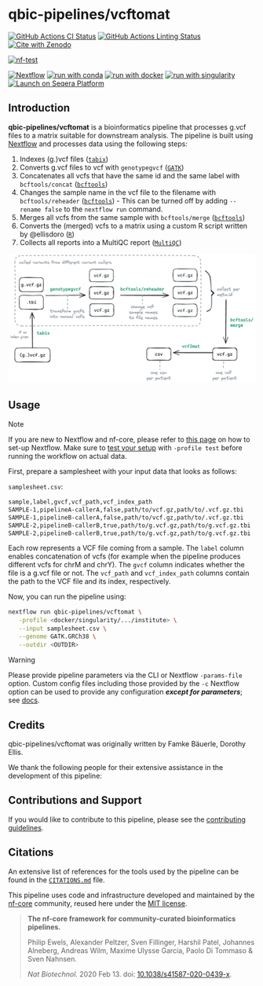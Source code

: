 # qbic-pipelines/vcftomat

[![GitHub Actions CI Status](https://github.com/qbic-pipelines/vcftomat/actions/workflows/ci.yml/badge.svg)](https://github.com/qbic-pipelines/vcftomat/actions/workflows/ci.yml)
[![GitHub Actions Linting Status](https://github.com/qbic-pipelines/vcftomat/actions/workflows/linting.yml/badge.svg)](https://github.com/qbic-pipelines/vcftomat/actions/workflows/linting.yml)[![Cite with Zenodo](http://img.shields.io/badge/DOI-10.5281/zenodo.XXXXXXX-1073c8?labelColor=000000)](https://doi.org/10.5281/zenodo.XXXXXXX)

[![nf-test](https://img.shields.io/badge/unit_tests-nf--test-337ab7.svg)](https://www.nf-test.com)

[![Nextflow](https://img.shields.io/badge/nextflow%20DSL2-%E2%89%A524.04.2-23aa62.svg)](https://www.nextflow.io/)
[![run with conda](http://img.shields.io/badge/run%20with-conda-3EB049?labelColor=000000&logo=anaconda)](https://docs.conda.io/en/latest/)
[![run with docker](https://img.shields.io/badge/run%20with-docker-0db7ed?labelColor=000000&logo=docker)](https://www.docker.com/)
[![run with singularity](https://img.shields.io/badge/run%20with-singularity-1d355c.svg?labelColor=000000)](https://sylabs.io/docs/)
[![Launch on Seqera Platform](https://img.shields.io/badge/Launch%20%F0%9F%9A%80-Seqera%20Platform-%234256e7)](https://cloud.seqera.io/launch?pipeline=https://github.com/qbic-pipelines/vcftomat)

## Introduction

**qbic-pipelines/vcftomat** is a bioinformatics pipeline that processes g.vcf files to a matrix suitable for downstream analysis. The pipeline is built using [Nextflow](https://www.nextflow.io/) and processes data using the following steps:

1. Indexes (g.)vcf files ([`tabix`](http://www.htslib.org/doc/tabix.html))
2. Converts g.vcf files to vcf with `genotypegvcf` ([`GATK`](https://gatk.broadinstitute.org/hc/en-us))
3. Concatenates all vcfs that have the same id and the same label with `bcftools/concat` ([`bcftools`](https://samtools.github.io/bcftools/bcftools.html))
4. Changes the sample name in the vcf file to the filename with `bcftools/reheader` ([`bcftools`](https://samtools.github.io/bcftools/bcftools.html)) - This can be turned off by adding `--rename false` to the `nextflow run` command.
5. Merges all vcfs from the same sample with `bcftools/merge` ([`bcftools`](https://samtools.github.io/bcftools/bcftools.html))
6. Converts the (merged) vcfs to a matrix using a custom R script written by @ellisdoro ([`R`](https://www.r-project.org/))
7. Collects all reports into a MultiQC report ([`MultiQC`](http://multiqc.info/))

![](./docs/images/vcftomat.excalidraw.png)

## Usage

> [!NOTE]
> If you are new to Nextflow and nf-core, please refer to [this page](https://nf-co.re/docs/usage/installation) on how to set-up Nextflow. Make sure to [test your setup](https://nf-co.re/docs/usage/introduction#how-to-run-a-pipeline) with `-profile test` before running the workflow on actual data.

First, prepare a samplesheet with your input data that looks as follows:

`samplesheet.csv`:

```csv
sample,label,gvcf,vcf_path,vcf_index_path
SAMPLE-1,pipelineA-callerA,false,path/to/vcf.gz,path/to/.vcf.gz.tbi
SAMPLE-1,pipelineB-callerA,false,path/to/vcf.gz,path/to/.vcf.gz.tbi
SAMPLE-2,pipelineB-callerB,true,path/to/g.vcf.gz,path/to/g.vcf.gz.tbi
SAMPLE-2,pipelineB-callerB,true,path/to/g.vcf.gz,path/to/g.vcf.gz.tbi
```

Each row represents a VCF file coming from a sample. The `label` column enables concatenation of vcfs (for example when the pipeline produces different vcfs for chrM and chrY). The `gvcf` column indicates whether the file is a g.vcf file or not. The `vcf_path` and `vcf_index_path` columns contain the path to the VCF file and its index, respectively.

Now, you can run the pipeline using:

```bash
nextflow run qbic-pipelines/vcftomat \
   -profile <docker/singularity/.../institute> \
   --input samplesheet.csv \
   --genome GATK.GRCh38 \
   --outdir <OUTDIR>
```

> [!WARNING]
> Please provide pipeline parameters via the CLI or Nextflow `-params-file` option. Custom config files including those provided by the `-c` Nextflow option can be used to provide any configuration _**except for parameters**_; see [docs](https://nf-co.re/docs/usage/getting_started/configuration#custom-configuration-files).

## Credits

qbic-pipelines/vcftomat was originally written by Famke Bäuerle, Dorothy Ellis.

We thank the following people for their extensive assistance in the development of this pipeline:

## Contributions and Support

If you would like to contribute to this pipeline, please see the [contributing guidelines](.github/CONTRIBUTING.md).

## Citations

<!-- TODO nf-core: Add citation for pipeline after first release. Uncomment lines below and update Zenodo doi and badge at the top of this file. -->
<!-- If you use qbic-pipelines/vcftomat for your analysis, please cite it using the following doi: [10.5281/zenodo.XXXXXX](https://doi.org/10.5281/zenodo.XXXXXX) -->

<!-- TODO nf-core: Add bibliography of tools and data used in your pipeline -->

An extensive list of references for the tools used by the pipeline can be found in the [`CITATIONS.md`](CITATIONS.md) file.

This pipeline uses code and infrastructure developed and maintained by the [nf-core](https://nf-co.re) community, reused here under the [MIT license](https://github.com/nf-core/tools/blob/main/LICENSE).

> **The nf-core framework for community-curated bioinformatics pipelines.**
>
> Philip Ewels, Alexander Peltzer, Sven Fillinger, Harshil Patel, Johannes Alneberg, Andreas Wilm, Maxime Ulysse Garcia, Paolo Di Tommaso & Sven Nahnsen.
>
> _Nat Biotechnol._ 2020 Feb 13. doi: [10.1038/s41587-020-0439-x](https://dx.doi.org/10.1038/s41587-020-0439-x).
